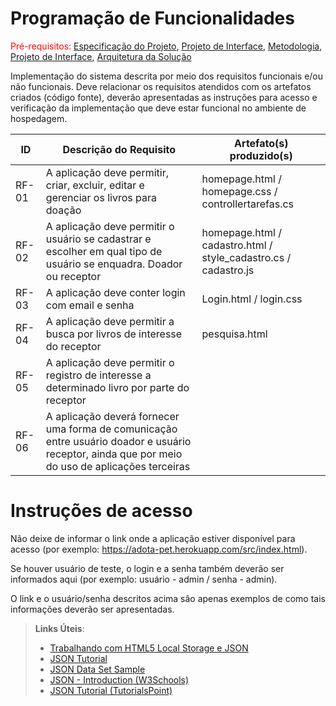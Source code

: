 # Programação de Funcionalidades

<span style="color:red">Pré-requisitos: <a href="2-Especificação do Projeto.md"> Especificação do Projeto</a></span>, <a href="3-Projeto de Interface.md"> Projeto de Interface</a>, <a href="4-Metodologia.md"> Metodologia</a>, <a href="3-Projeto de Interface.md"> Projeto de Interface</a>, <a href="5-Arquitetura da Solução.md"> Arquitetura da Solução</a>

Implementação do sistema descrita por meio dos requisitos funcionais e/ou não funcionais. Deve relacionar os requisitos atendidos com os artefatos criados (código fonte), deverão apresentadas as instruções para acesso e verificação da implementação que deve estar funcional no ambiente de hospedagem.

|ID      | Descrição do Requisito | Artefato(s) produzido(s) |
| ------ | ---------------------- | ------------------------ | 
| RF-01  |  A aplicação deve permitir, criar, excluir, editar e gerenciar os livros para doação  | homepage.html / homepage.css / controllertarefas.cs |  
| RF-02  | A aplicação deve permitir o usuário se cadastrar e escolher em qual tipo de usuário se enquadra. Doador ou receptor  | homepage.html / cadastro.html / style_cadastro.cs / cadastro.js|
| RF-03  |  A aplicação deve conter login com email e senha  |  Login.html / login.css |
| RF-04  |  A aplicação deve permitir a busca por livros de interesse do receptor | pesquisa.html |
| RF-05  |  A aplicação deve permitir o registro de interesse a determinado livro por parte do receptor  |
| RF-06  |  A aplicação deverá fornecer uma forma de comunicação entre usuário doador e usuário receptor, ainda que por meio do uso de aplicações terceiras  |

# Instruções de acesso

Não deixe de informar o link onde a aplicação estiver disponível para acesso (por exemplo: https://adota-pet.herokuapp.com/src/index.html).

Se houver usuário de teste, o login e a senha também deverão ser informados aqui (por exemplo: usuário - admin / senha - admin).

O link e o usuário/senha descritos acima são apenas exemplos de como tais informações deverão ser apresentadas.

> **Links Úteis**:
>
> - [Trabalhando com HTML5 Local Storage e JSON](https://www.devmedia.com.br/trabalhando-com-html5-local-storage-e-json/29045)
> - [JSON Tutorial](https://www.w3resource.com/JSON)
> - [JSON Data Set Sample](https://opensource.adobe.com/Spry/samples/data_region/JSONDataSetSample.html)
> - [JSON - Introduction (W3Schools)](https://www.w3schools.com/js/js_json_intro.asp)
> - [JSON Tutorial (TutorialsPoint)](https://www.tutorialspoint.com/json/index.htm)
